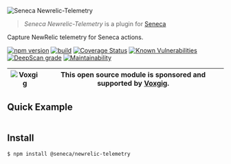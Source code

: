 ![Seneca Newrelic-Telemetry](http://senecajs.org/files/assets/seneca-logo.png)

> _Seneca Newrelic-Telemetry_ is a plugin for [Seneca](http://senecajs.org)

Capture NewRelic telemetry for Seneca actions.


[![npm version](https://img.shields.io/npm/v/@seneca/newrelic-telemetry.svg)](https://npmjs.com/package/@seneca/newrelic-telemetry)
[![build](https://github.com/senecajs/seneca-newrelic-telemetry/actions/workflows/build.yml/badge.svg)](https://github.com/senecajs/seneca-newrelic-telemetry/actions/workflows/build.yml)
[![Coverage Status](https://coveralls.io/repos/github/senecajs/seneca-telemetry-newrelic/badge.svg?branch=main)](https://coveralls.io/github/senecajs/seneca-telemetry-newrelic?branch=main)
[![Known Vulnerabilities](https://snyk.io/test/github/senecajs/seneca-newrelic-telemetry/badge.svg)](https://snyk.io/test/github/senecajs/seneca-newrelic-telemetry)
[![DeepScan grade](https://deepscan.io/api/teams/5016/projects/21069/branches/594597/badge/grade.svg)](https://deepscan.io/dashboard#view=project&tid=5016&pid=21069&bid=594597)
[![Maintainability](https://api.codeclimate.com/v1/badges/8f582b6e8160841b076f/maintainability)](https://codeclimate.com/github/senecajs/seneca-telemetry-newrelic/maintainability)


| ![Voxgig](https://www.voxgig.com/res/img/vgt01r.png) | This open source module is sponsored and supported by [Voxgig](https://www.voxgig.com). |
|---|---|


## Quick Example


```js

```

## Install

```sh
$ npm install @seneca/newrelic-telemetry
```



<!--START:options-->
<!--END:options-->

<!--START:action-list-->
<!--END:action-desc-->
